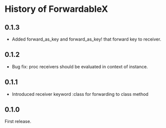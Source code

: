 # History of ForwardableX

## 0.1.3

* Added forward_as_key and forward_as_key! that forward key to receiver.

## 0.1.2

* Bug fix: proc receivers should be evaluated in context of instance.

## 0.1.1

* Introduced receiver keyword :class for forwarding to class method

## 0.1.0

First release.
